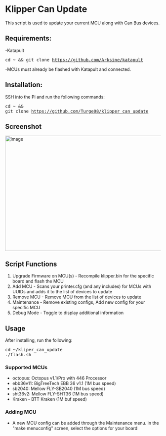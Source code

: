# Klipper Can Update

This script is used to update your current MCU along with Can Bus devices.

## Requirements:
-Katapult <pre>cd ~ && git clone https://github.com/Arksine/katapult</pre>
-MCUs must already be flashed with Katapult and connected.

## Installation:

SSH into the Pi and run the following commands:<pre>cd ~ && git clone https://github.com/Turge08/klipper_can_update</pre>

## Screenshot

<img width="615" height="372" alt="image" src="https://github.com/user-attachments/assets/191c6ec3-09d0-4a75-8056-9427b4875994" />

## Script Functions

1. Upgrade Firmware on MCU(s) - Recompile klipper.bin for the specific board and flash the MCU
2. Add MCU - Scans your printer.cfg (and any includes) for MCUs with UUIDs and adds it to the list of devices to update
3. Remove MCU - Remove MCU from the list of devices to update
4. Maintenance - Remove existing configs, Add new config for your specific MCU
5. Debug Mode - Toggle to display additional information

## Usage

After installing, run the following:

<pre>cd ~/kliper_can_update
./flash.sh</pre>

### Supported MCUs

- octopus: Octopus v1.1/Pro with 446 Processor
- ebb36v11: BigTreeTech EBB 36 v1.1 (1M bus speed)
- sb2040: Mellow FLY-SB2040 (1M bus speed)
- sht36v2: Mellow FLY-SHT36 (1M bus speed)
- Kraken - BTT Kraken (1M buf speed)

### Adding MCU

- A new MCU config can be added through the Maintenance menu. in the "make menuconfig" screen, select the options for your board

